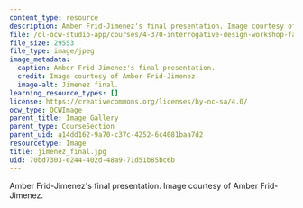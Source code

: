 ```yaml
---
content_type: resource
description: Amber Frid-Jimenez's final presentation. Image courtesy of Amber Frid-Jimenez.
file: /ol-ocw-studio-app/courses/4-370-interrogative-design-workshop-fall-2005/70bd7303e244402d48a971d51b85bc6b_jimenez_final.jpg
file_size: 29553
file_type: image/jpeg
image_metadata:
  caption: Amber Frid-Jimenez's final presentation.
  credit: Image courtesy of Amber Frid-Jimenez.
  image-alt: Jimenez final.
learning_resource_types: []
license: https://creativecommons.org/licenses/by-nc-sa/4.0/
ocw_type: OCWImage
parent_title: Image Gallery
parent_type: CourseSection
parent_uid: a14dd162-9a70-c37c-4252-6c4081baa7d2
resourcetype: Image
title: jimenez_final.jpg
uid: 70bd7303-e244-402d-48a9-71d51b85bc6b
---
```

Amber Frid-Jimenez's final presentation. Image courtesy of Amber Frid-Jimenez.